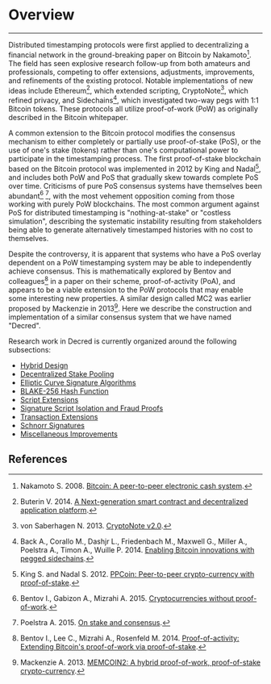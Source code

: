 # **<i class="fa fa-info-circle"></i> Overview**

---

Distributed timestamping protocols were first applied to decentralizing a financial network in the ground-breaking paper on Bitcoin by Nakamoto[^1]. The field has seen explosive research follow-up from both amateurs and professionals, competing to offer extensions, adjustments, improvements, and refinements of the existing protocol. Notable implementations of new ideas include Ethereum[^2], which extended scripting, CryptoNote[^3], which refined privacy, and Sidechains[^4], which investigated two-way pegs with 1:1 Bitcoin tokens. These protocols all utilize proof-of-work (PoW) as originally described in the Bitcoin whitepaper.

A common extension to the Bitcoin protocol modifies the consensus mechanism to either completely or partially use proof-of-stake (PoS), or the use of one's stake (tokens) rather than one's computational power to participate in the timestamping process. The first proof-of-stake blockchain based on the Bitcoin protocol was implemented in 2012 by King and Nadal[^5], and includes both PoW and PoS that gradually skew towards complete PoS over time. Criticisms of pure PoS consensus systems have themselves been abundant[^6] [^7], with the most vehement opposition coming from those working with purely PoW blockchains. The most common argument against PoS for distributed timestamping is "nothing-at-stake" or "costless simulation", describing the systematic instability resulting from stakeholders being able to generate alternatively timestamped histories with no cost to themselves.

Despite the controversy, it is apparent that systems who have a PoS overlay dependent on a PoW timestamping system may be able to independently achieve consensus. This is mathematically explored by Bentov and colleagues[^8] in a paper on their scheme, proof-of-activity (PoA), and appears to be a viable extension to the PoW protocols that may enable some interesting new properties. A similar design called MC2 was earlier proposed by Mackenzie in 2013[^9]. Here we describe the construction and implementation of a similar consensus system that we have named "Decred".

Research work in Decred is currently organized around the following subsections:

* [Hybrid Design](hybrid-design.md)
* [Decentralized Stake Pooling](decentralized-stake-pooling.md)
* [Elliptic Curve Signature Algorithms](elliptic-curve-signature-algorithms.md)
* [BLAKE-256 Hash Function](blake-256-hash-function.md)
* [Script Extensions](script-extensions.md)
* [Signature Script Isolation and Fraud Proofs](signature-script-isolation-and-fraud-proofs.md)
* [Transaction Extensions](transaction-extensions.md)
* [Schnorr Signatures](schnorr-signatures.md)
* [Miscellaneous Improvements](miscellaneous-improvements.md)

## **<i class="fa fa-book"></i> References**

[^1]: Nakamoto S. 2008. [Bitcoin: A peer-to-peer electronic cash system](https://decred.org/research/nakamoto2008.pdf).
[^2]: Buterin V. 2014. [A Next-generation smart contract and decentralized application platform](https://decred.org/research/buterin2014.pdf).
[^3]: von Saberhagen N. 2013. [CryptoNote v2.0](https://decred.org/research/saberhagen2013.pdf).
[^4]: Back A., Corallo M., Dashjr L., Friedenbach M., Maxwell G., Miller A., Poelstra A., Timon A., Wuille P. 2014. [Enabling Bitcoin innovations with pegged sidechains](https://decred.org/research/back2014.pdf).
[^5]: King S. and Nadal S. 2012. [PPCoin: Peer-to-peer crypto-currency with proof-of-stake](https://decred.org/research/king2012.pdf).
[^6]: Bentov I., Gabizon A., Mizrahi A. 2015. [Cryptocurrencies without proof-of-work](https://decred.org/research/bentov2015.pdf).
[^7]: Poelstra A. 2015. [On stake and consensus](https://decred.org/research/poelstra2015.pdf).
[^8]: Bentov I., Lee C., Mizrahi A., Rosenfeld M. 2014. [Proof-of-activity: Extending Bitcoin's proof-of-work via proof-of-stake](https://decred.org/research/bentov2014.pdf).
[^9]: Mackenzie A. 2013. [MEMCOIN2: A hybrid proof-of-work, proof-of-stake crypto-currency](https://decred.org/research/mackenzie2013.pdf).